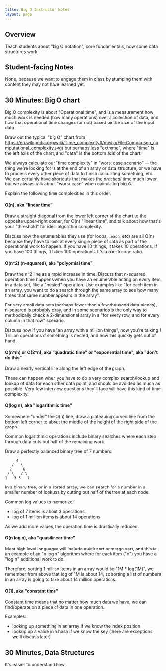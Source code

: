 ```yaml
---
title: Big O Instructor Notes
layout: page
---
```


## Overview

Teach students about "big O notation", core fundamentals, how some data structures work.

## Student-facing Notes

None, because we want to engage them in class by stumping them with content they may not have learned yet.

## 30 Minutes: Big O chart

Big O complexity is about "Operational time", and is a measurement how much work is needed (how many operations) over a collection of data, and how that operational time changes (or not) based on the size of the input data.

Draw out the typical "big O" chart from https://en.wikipedia.org/wiki/Time_complexity#/media/File:Comparison_computational_complexity.svg) but perhaps less "extreme", where "time" is the left axis of the chart, and "data" is the bottom axis of the chart.

We always calculate our "time complexity" in "worst case scenario" -- the thing we're looking for is at the end of an array or data structure, or we have to process every other piece of data to finish calculating something, etc.. We can certainly have shortcuts that makes the *practical* time much lower, but we always talk about "worst case" when calculating big O.

Explain the following time complexities in this order:

#### O(n), aka "linear time"

Draw a straight diagonal from the lower left corner of the chart to the opposite upper-right corner, for O(n) "linear time", and talk about how that's your "threshold" for ideal algorithm complexity.

Discuss how the enumerables they use (for loops, `.each`, etc) are all O(n) because they have to look at every single piece of data as part of the operational work to happen. If you have 10 things, it takes 10 operations. If you have 100 things, it takes 100 operations. It's a one-to-one ratio.

#### O(n^2) (n-squared), aka "polyomial time"

Draw the n^2 line as a rapid increase in time. Discuss that n-squared operation time happens when you have an enumerable acting on every item in a data set, like a "nested" operation. Use examples like "for each item in an array, you want to do a search through the same array to see how many times that same number appears in the array".

For very small data sets (perhaps fewer than a few thousand data pieces), n-squared is probably okay, and in some scenarios is the only way to methodically check a 2-dimensional array in a "for every row, and for every column in that row" scenario.

Discuss how if you have "an array with a million things", now you're talking 1 Trillion operations if something is nested, and how this quickly gets out of hand.

#### O(n^m) or O(2^n), aka "quadratic time" or "exponential time", aka "don't do this"

Draw a nearly vertical line along the left edge of the graph.

These can happen when you have to do a very complex search/lookup and lookup of data for each other data point, and should be avoided as much as possible. Very few interview questions they'll face will have this kind of time complexity.

#### O(log n), aka "logarithmic time"

Somewhere "under" the O(n) line, draw a plateauing curved line from the bottom left corner to about the middle of the height of the right side of the graph.

Common logarithmic operations include binary searches where each step through data cuts out half of the remaining work.

Draw a perfectly balanced binary tree of 7 numbers:
```
     4
   /   \
  2     6
 / \   / \
1   3 5   7
```

In a binary tree, or in a sorted array, we can search for a number in a smaller number of lookups by cutting out half of the tree at each node.

Common log values to memorize:

- log of 7 items is about 3 operations
- log of 1 million items is about 14 operations

As we add more values, the operation time is drastically reduced.

#### O(n log n), aka "quasilinear time"

Most high level languages will include quick sort or merge sort, and this is an example of an "n log n" algorithm where for each item ("n") you have a "log n" additional work to do.

Therefore, sorting 1 million items in an array would be "1M * log(1M)", we remember from above that log of 1M is about 14, so sorting a list of numbers in an array is going to take about 14 million operations.


#### O(1), aka "constant time"

Constant time means that no matter how much data we have, we can find/operate on a piece of data in one operation.

Examples:
- looking up something in an array if we know the index position
- lookup up a value in a hash if we know the key (there are exceptions we'll discuss later)


## 30 Minutes, Data Structures

It's easier to understand how 
